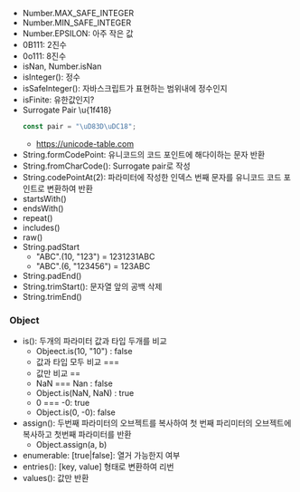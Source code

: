 * Number.MAX_SAFE_INTEGER
* Number.MIN_SAFE_INTEGER
* Number.EPSILON: 아주 작은 값
* 0B111: 2진수
* 0o111: 8진수
* isNan, Number.isNan
* isInteger(): 정수
* isSafeInteger(): 자바스크립트가 표현하는 범위내에 정수인지
* isFinite: 유한값인지?
* Surrogate Pair  \u{1f418}
  ```javascript
  const pair = "\uD83D\uDC18";
  ```
  * https://unicode-table.com
* String.formCodePoint: 유니코드의 코드 포인트에 해다이하는 문자 반환
* String.fromCharCode(): Surrogate pair로 작성
* String.codePointAt(2): 파라미터에 작성한 인덱스 번째 문자를 유니코드 코드 포인트로 변환하여 반환
* startsWith()
* endsWith()
* repeat()
* includes()
* raw()
* String.padStart
  * "ABC".(10, "123") = 1231231ABC
  * "ABC".(6, "123456") = 123ABC
* String.padEnd()
* String.trimStart(): 문자열 앞의 공백 삭제
* String.trimEnd()
### Object
* is(): 두개의 파라미터 값과 타입 두개를 비교
  * Objeect.is(10, "10") : false
  * 값과 타입 모두 비교 ===
  * 값만 비교 ==
  * NaN === Nan : false
  * Object.is(NaN, NaN) : true
  * 0 === -0: true
  * Object.is(0, -0): false
* assign(): 두번째 파라미터의 오브젝트를 복사하여 첫 번째 파리미터의 오브젝트에 복사하고 첫번째 파라미터를 반환
  * Object.assign(a, b)
* enumerable: [true|false]: 열거 가능한지 여부
* entries(): [key, value] 형태로 변환하여 리번
* values(): 값만 반환 